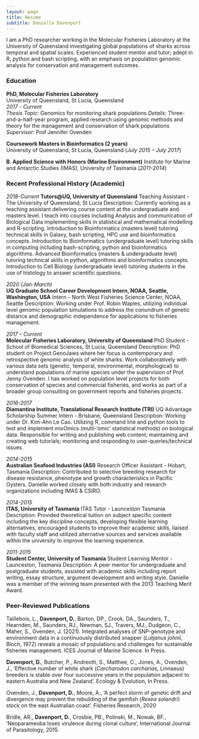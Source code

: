 ```yaml
---
layout: page
title: Resume
subtitle: Danielle Davenport
---
```



I am a PhD researcher working in the Molecular Fisheries Laboratory at the University of Queensland investigating global populations of  sharks across temporal and spatial scales. Experienced student mentor and tutor; adept in R, python and bash scripting, with an emphasis on population genomic analysis for conservation and management outcomes.

### Education

**PhD, Molecular Fisheries Laboratory**<br> 
University of Queensland, St Lucia, Queensland<br> 
*2017 - Current*<br>
*Thesis Topic:* Genomics for monitoring shark populations 
*Details:* Three-and-a-half-year program, applied research using genomic methods and theory for the management and conservation of shark populations 
*Supervisor:* Prof Jennifer Ovenden 

**Coursework Masters in Bioinformatics (2 years)** 
<br>University of Queensland, St Lucia, Queensland (*July 2015 – July 2017*)    

**B. Applied Science with Honors (Marine Environment)** 
Institute for Marine and Antarctic Studies (IMAS), University of Tasmania (*2011-2014*) 

### Recent Professional History (Academic)

*2018-Current*
**Tutors@UQ, University of Queensland** 
Teaching Assistant -The University of Queensland, St Lucia 
Description: Currently working as a teaching assistant delivering course content at the undergraduate and masters level. I teach into courses including Analysis and communication of Biological Data implementing skills in statistical and mathematical modelling and R-scripting. Introduction to Bioinformatics (masters level) tutoring technical skills in Galaxy, bash scripting, HPC use and bioinformatics concepts. Introduction to Bioinformatics (undergraduate level) tutoring skills in computing including bash-scripting, python and bioinformatics algorithms. Advanced Bioinformatics (masters & undergraduate level) tutoring technical skills in python, algorithms and bioinformatics concepts. Introduction to Cell Biology (undergraduate level) tutoring students in the use of histology to answer scientific questions.

*2020 (Jan-March)*      
**UQ Graduate School Career Development Intern, NOAA, Seattle, Washington, USA** 
Intern - North West Fisheries Science Center, NOAA, Seattle 
Description: Working under Prof. Robin Waples, utilizing individual level genomic population simulations to address the conundrum of genetic distance and demographic independence for applications to fisheries management.

*2017 – Current*         
**Molecular Fisheries Laboratory, University of Queensland** 
PhD Student - School of Biomedical Sciences, St Lucia, Queensland 
Description: PhD student on Project GenoJaws where her focus is contemporary and retrospective genomic analysis of white sharks. Work collaboratively with various data sets (genetic, temporal, environmental, morphological) to understand populations of marine species under the supervision of Prof. Jenny Ovenden. I has worked on population level projects for both conservation of species and commercial fisheries, and works as part of a broader group consulting on government reports and fisheries projects.

*2016-2017*         
**Diamantina Institute, Translational Research Institute (TRI)** 
UQ Advantage Scholarship Summer Intern - Brisbane, Queensland 
Description: Working under Dr. Kim-Ahn Le Cao. Utilizing R, command line and python tools to test and implement mixOmics (multi-‘omic’ statistical methods) on biological data. Responsible for writing and publishing web content; maintaining and creating web tutorials; monitoring and responding to user-queries/technical issues.

*2014-2015*         
**Australian Seafood Industries (ASI)** 
Research Officer Assistant - Hobart, Tasmania 
Description: Contributed to selective breeding research for disease resistance, phenotype and growth characteristics in Pacific Oysters. Danielle worked closely with both industry and research organizations including IMAS & CSIRO.

*2014-2015*         
**ITAS, University of Tasmania** 
ITAS Tutor - Launceston Tasmania 
Description: Provided theoretical tuition on subject specific content including the key discipline concepts, developing flexible learning alternatives, encouraged students to improve their academic skills, liaised with faculty staff and utilized alternative sources and services available within the university to improve the learning experience.


*2011-2015*         
**Student Center, University of Tasmania** 
Student Learning Mentor - Launceston, Tasmania 
Description: A peer mentor for undergraduate and postgraduate students, assisted with academic skills including report writing, essay structure, argument development and writing style. Danielle was a member of the winning team presented with the 2013 Teaching Merit Award.


### Peer-Reviewed Publications

Taillebois, L., **Davenport, D.**, Barton, DP., Crook, DA., Saunders, T., Hearnden, M., Saunders, RJ., Newman, SJ., Travers, MJ., Dudgeon, C., Maher, S., Ovenden, J. (2021). Integrated analyses of SNP-genotype and environment data in a continuously distributed snapper (*Lutjanus johnii*, Bloch, 1972) reveals a mosaic of populations and challenges for sustainable fisheries management. ICES Journal of Marine Science. In Press.

**Davenport, D.**, Butcher, P., Andreotti, S., Matthee, C., Jones, A., Ovenden, J., ‘Effective number of white shark (*Carcharodon carcharias*, Linnaeus) breeders is stable over four successive years in the population adjacent to eastern Australia and New Zealand’. Ecology & Evolution, In Press.

Ovenden, J., **Davenport, D.**, Moore, A., ‘A perfect storm of genetic drift and divergence may prevent the rebuilding of the gemfish (*Rexea solandri*) stock on the east Australian coast’. Fisheries Research, 2020

Bridle, AR., **Davenport, D.**, Crosbie, PB., Polinski, M., Nowak, BF., ‘Neoparameoba loses virulence during clonal culture’, International Journal of Parasitology, 2015.
